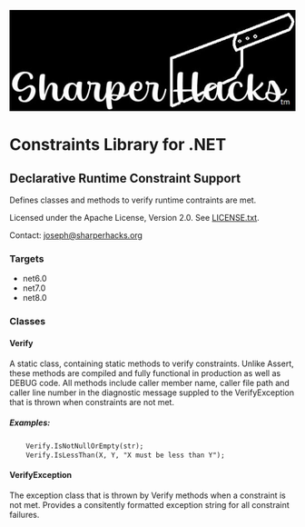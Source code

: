 ﻿![SharperHacks logo](SHLLC-Logo.jpg)
# Constraints Library for .NET
## Declarative Runtime Constraint Support

Defines classes and methods to verify runtime contraints are met.

Licensed under the Apache License, Version 2.0. See [LICENSE.txt](LICENSE.txt).

Contact: joseph@sharperhacks.org

### Targets
- net6.0
- net7.0
- net8.0

### Classes

#### Verify
A static class, containing static methods to verify constraints. Unlike Assert,
these methods are compiled and fully functional in production as well as DEBUG
code. All methods include caller member name, caller file path and caller line
number in the diagnostic message suppled to the VerifyException that is thrown when
constraints are not met.

##### Examples:
```
    Verify.IsNotNullOrEmpty(str);
    Verify.IsLessThan(X, Y, "X must be less than Y");
```

#### VerifyException
The exception class that is thrown by Verify methods when a constraint is not met.
Provides a consitently formatted exception string for all constraint failures.


